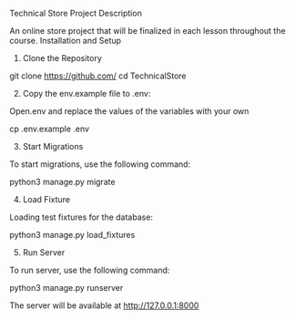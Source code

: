 Technical Store
Project Description

An online store project that will be finalized in each lesson throughout the course.
Installation and Setup
1. Clone the Repository

git clone https://github.com/
cd TechnicalStore

2. Copy the env.example file to .env:

Open.env and replace the values of the variables with your own

cp .env.example .env

3. Start Migrations

To start migrations, use the following command:

python3 manage.py migrate

4. Load Fixture

Loading test fixtures for the database:

python3 manage.py load_fixtures

5. Run Server

To run server, use the following command:

python3 manage.py runserver

The server will be available at http://127.0.0.1:8000
